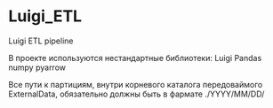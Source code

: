 # Luigi_ETL
Luigi ETL pipeline

В проекте используются нестандартные библиотеки: 
Luigi
Pandas
numpy
pyarrow

Все пути к партициям, внутри корневого каталога передоваймого ExternalData, обязательно должны быть в фармате ./YYYY/MM/DD/
